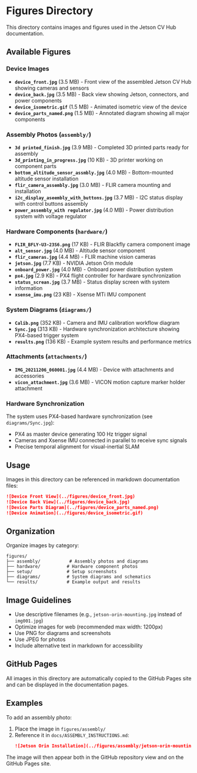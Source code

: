 # Figures Directory

This directory contains images and figures used in the Jetson CV Hub documentation.

## Available Figures

### Device Images

- **`device_front.jpg`** (3.5 MB) - Front view of the assembled Jetson CV Hub showing cameras and sensors
- **`device_back.jpg`** (3.5 MB) - Back view showing Jetson, connectors, and power components
- **`device_isometric.gif`** (1.5 MB) - Animated isometric view of the device
- **`device_parts_named.png`** (1.5 MB) - Annotated diagram showing all major components

### Assembly Photos (`assembly/`)

- **`3d printed_finish.jpg`** (3.9 MB) - Completed 3D printed parts ready for assembly
- **`3d_printing_in_progress.jpg`** (10 KB) - 3D printer working on component parts
- **`bottom_altitude_sensor_assmbly.jpg`** (4.0 MB) - Bottom-mounted altitude sensor installation
- **`flir_camera_assembly.jpg`** (3.0 MB) - FLIR camera mounting and installation
- **`i2c_display_aseembly_with_buttons.jpg`** (3.7 MB) - I2C status display with control buttons assembly
- **`power_assembly_with regulator.jpg`** (4.0 MB) - Power distribution system with voltage regulator

### Hardware Components (`hardware/`)

- **`FLIR_BFLY-U3-23S6.png`** (17 KB) - FLIR Blackfly camera component image
- **`alt_sensor.jpg`** (4.0 MB) - Altitude sensor component
- **`flir_cameras.jpg`** (4.4 MB) - FLIR machine vision cameras
- **`jetson.jpg`** (7.7 KB) - NVIDIA Jetson Orin module
- **`onboard_power.jpg`** (4.0 MB) - Onboard power distribution system
- **`px4.jpg`** (2.9 KB) - PX4 flight controller for hardware synchronization
- **`status_screan.jpg`** (3.7 MB) - Status display screen with system information
- **`xsense_imu.png`** (23 KB) - Xsense MTi IMU component

### System Diagrams (`diagrams/`)

- **`Calib.png`** (352 KB) - Camera and IMU calibration workflow diagram
- **`Sync.jpg`** (313 KB) - Hardware synchronization architecture showing PX4-based trigger system
- **`results.png`** (136 KB) - Example system results and performance metrics

### Attachments (`attachments/`)

- **`IMG_20211206_060001.jpg`** (4.4 MB) - Device with attachments and accessories
- **`vicon_attachment.jpg`** (3.6 MB) - VICON motion capture marker holder attachment

### Hardware Synchronization

The system uses PX4-based hardware synchronization (see `diagrams/Sync.jpg`):
- PX4 as master device generating 100 Hz trigger signal
- Cameras and Xsense IMU connected in parallel to receive sync signals
- Precise temporal alignment for visual-inertial SLAM

## Usage

Images in this directory can be referenced in markdown documentation files:

```markdown
![Device Front View](../figures/device_front.jpg)
![Device Back View](../figures/device_back.jpg)
![Device Parts Diagram](../figures/device_parts_named.png)
![Device Animation](../figures/device_isometric.gif)
```

## Organization

Organize images by category:

```
figures/
├── assembly/           # Assembly photos and diagrams
├── hardware/          # Hardware component photos
├── setup/             # Setup screenshots
├── diagrams/          # System diagrams and schematics
└── results/           # Example output and results
```

## Image Guidelines

- Use descriptive filenames (e.g., `jetson-orin-mounting.jpg` instead of `img001.jpg`)
- Optimize images for web (recommended max width: 1200px)
- Use PNG for diagrams and screenshots
- Use JPEG for photos
- Include alternative text in markdown for accessibility

## GitHub Pages

All images in this directory are automatically copied to the GitHub Pages site and can be displayed in the documentation pages.

## Examples

To add an assembly photo:
1. Place the image in `figures/assembly/`
2. Reference it in `docs/ASSEMBLY_INSTRUCTIONS.md`:
   ```markdown
   ![Jetson Orin Installation](../figures/assembly/jetson-orin-mounting.jpg)
   ```

The image will then appear both in the GitHub repository view and on the GitHub Pages site.

